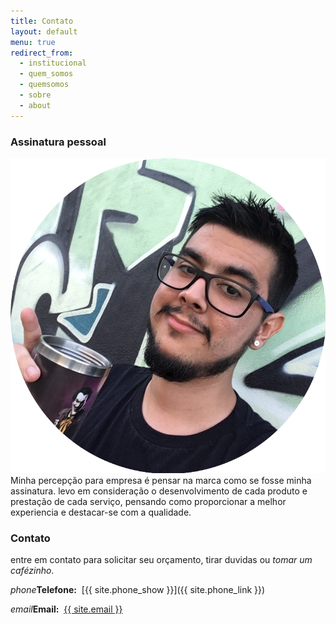 ```yaml
---
title: Contato
layout: default
menu: true
redirect_from:
  - institucional
  - quem_somos
  - quemsomos
  - sobre
  - about
---
```


<section class="row">
<div class="col m6 push-m6" markdown="1">
  
### Assinatura pessoal ###

![eu rodrigo dornelles >](/images/eu-circle-crop.png)
Minha percepção para empresa é pensar na marca como se fosse minha assinatura. levo em consideração o desenvolvimento de cada produto e prestação de cada serviço, pensando como proporcionar a melhor experiencia e destacar-se com a qualidade.

</div>

<div class="col m6 pull-m6" markdown="1">

### Contato ###

entre em contato para solicitar seu orçamento, tirar duvidas ou _tomar um cafézinho_.

<i class="material-icons inline-icon">phone</i><strong>Telefone:</strong>&nbsp;
[{{ site.phone_show }}]({{ site.phone_link }})<br/>

<i class="material-icons inline-icon">email</i><strong>Email:</strong>&nbsp;
[{{ site.email }}](mailto:site.email)<br/>

</div>
</section>
